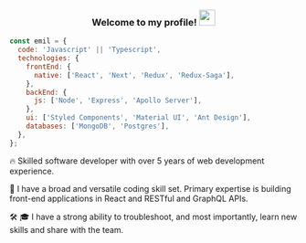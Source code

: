<h3 align="center">
  Welcome to my profile!
  <img src="https://media.giphy.com/media/hvRJCLFzcasrR4ia7z/giphy.gif" width="28">
</h3>

```javascript
const emil = {
  code: 'Javascript' || 'Typescript',
  technologies: {
    frontEnd: {
      native: ['React', 'Next', 'Redux', 'Redux-Saga'],
    },
    backEnd: {
      js: ['Node', 'Express', 'Apollo Server'],
    },
    ui: ['Styled Components', 'Material UI', 'Ant Design'],
    databases: ['MongoDB', 'Postgres'],
  },
};
```

:fire: Skilled software developer with over 5 years of web development experience. 

:rocket: I have a broad and versatile coding skill set. Primary expertise is building front-end applications in React and RESTful and GraphQL APIs.

:hammer_and_wrench: :mortar_board: I have a strong ability to troubleshoot, and most importantly, learn new skills and share with the team.

